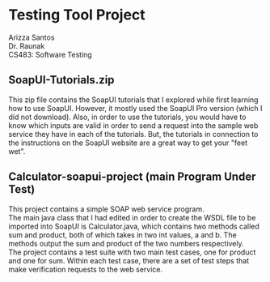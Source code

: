 # Testing Tool Project
   Arizza Santos  
   Dr. Raunak  
   CS483: Software Testing     

## SoapUI-Tutorials.zip
   This zip file contains the SoapUI tutorials that I explored while first learning how to use SoapUI. However, it mostly used the SoapUI Pro version (which I did not download). Also, in order to use the tutorials, you would have to know which inputs are valid in order to send a request into the sample web service they have in each of the tutorials. But, the tutorials in connection to the instructions on the SoapUI website are a great way to get your "feet wet".

## Calculator-soapui-project (main Program Under Test)
   This project contains a simple SOAP web service program.  
   The main java class that I had edited in order to create the WSDL file to be imported into SoapUI is Calculator.java, which contains two methods called sum and product, both of which takes in two int values, a and b. The methods output the sum and product of the two numbers respectively.  
   The project contains a test suite with two main test cases, one for product and one for sum. Within each test case, there are a set of test steps that make verification requests to the web service.  